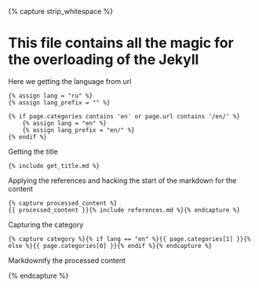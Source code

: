 {% capture strip_whitespace %}
# This file contains all the magic for the overloading of the Jekyll

Here we getting the language from url

    {% assign lang = "ru" %}
    {% assign lang_prefix = "" %}

    {% if page.categories contains 'en' or page.url contains '/en/' %}
        {% assign lang = "en" %}
        {% assign lang_prefix = "en/" %}
    {% endif %}

Getting the title

    {% include get_title.md %}

Applying the references and hacking the start of the markdown for the content

    {% capture processed_content %}
    {{ processed_content }}{% include references.md %}{% endcapture %}

Capturing the category

    {% capture category %}{% if lang == "en" %}{{ page.categories[1] }}{% else %}{{ page.categories[0] }}{% endif %}{% endcapture %}

Markdownify the processed content

{% endcapture %}
